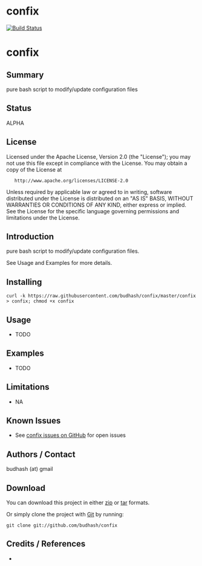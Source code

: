 # confix
[![Build Status](https://travis-ci.org/budhash/confix.png?branch=master)](https://travis-ci.org/budhash/confix)

# confix

## Summary
pure bash script to modify/update configuration files

## Status 
ALPHA

## License
Licensed under the Apache License, Version 2.0 (the "License");
you may not use this file except in compliance with the License.
You may obtain a copy of the License at

       http://www.apache.org/licenses/LICENSE-2.0

Unless required by applicable law or agreed to in writing, software
distributed under the License is distributed on an "AS IS" BASIS,
WITHOUT WARRANTIES OR CONDITIONS OF ANY KIND, either express or implied.
See the License for the specific language governing permissions and
limitations under the License.

## Introduction
pure bash script to modify/update configuration files.
 
See Usage and Examples for more details. 

## Installing

    curl -k https://raw.githubusercontent.com/budhash/confix/master/confix > confix; chmod +x confix

## Usage
* TODO

## Examples
* TODO

## Limitations
* NA

## Known Issues
* See [confix issues on GitHub](https://github.com/budhash/confix/issues) for open issues

## Authors / Contact
budhash (at) gmail

## Download
You can download this project in either [zip](http://github.com/budhash/confix/zipball/master) or [tar](http://github.com/budhash/confix/tarball/master) formats.

Or simply clone the project with [Git](http://git-scm.com/) by running:

    git clone git://github.com/budhash/confix

## Credits / References
* 
